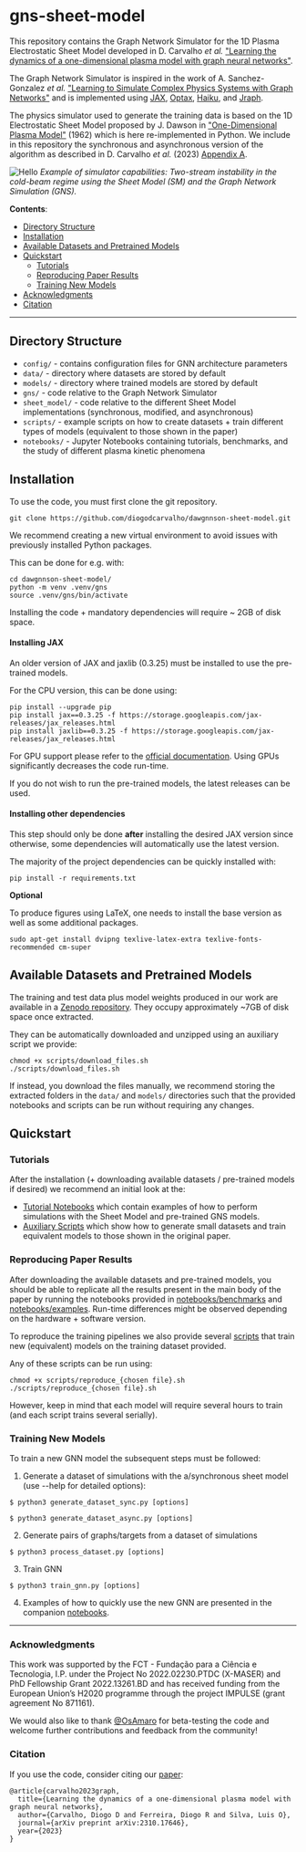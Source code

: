 # gns-sheet-model


This repository contains the Graph Network Simulator for the 1D Plasma Electrostatic Sheet Model developed in D. Carvalho _et al._ ["Learning the dynamics of a one-dimensional plasma model with graph neural networks"](https://arxiv.org/abs/2310.17646).

The Graph Network Simulator is inspired in the work of A. Sanchez-Gonzalez _et al._ 
["Learning to Simulate Complex Physics Systems with Graph Networks"](https://arxiv.org/abs/2002.09405) and is implemented using [JAX](https://github.com/google/jax), [Optax](https://github.com/google-deepmind/optax), [Haiku](https://github.com/google-deepmind/dm-haiku), and [Jraph](https://github.com/deepmind/jraph).

The physics simulator used to generate the training data is based on the 1D Electrostatic Sheet Model proposed by J. Dawson in 
["One-Dimensional Plasma Model"](https://aip.scitation.org/doi/pdf/10.1063/1.1706638) (1962) which is here re-implemented in Python. We include in this repository the synchronous and asynchronous version of the algorithm as described in D. Carvalho _et al._ (2023) [Appendix A](https://arxiv.org/abs/2310.17646).


![Hello](notebooks/img/twostream_comparison.gif)
*Example of simulator capabilities: Two-stream instability in the cold-beam regime using the Sheet Model (SM) and the Graph Network Simulation (GNS).*

**Contents**:
- [Directory Structure](#directory-structure)
- [Installation](#installation)
- [Available Datasets and Pretrained Models](#available-datasets-and-pretrained-models)
- [Quickstart](#quickstart)
  - [Tutorials](#tutorials)
  - [Reproducing Paper Results](#reproducing-paper-results)
  - [Training New Models](#training-new-models)
- [Acknowledgments](#acknowledgments)
- [Citation](#citation)
---

## Directory Structure

- ```config/``` - contains configuration files for GNN architecture parameters
- ```data/``` - directory where datasets are stored by default
- ```models/``` - directory where trained models are stored by default
- ```gns/``` - code relative to the Graph Network Simulator
- ```sheet_model/``` - code relative to the different Sheet Model implementations (synchronous, modified, and asynchronous)
- ```scripts/``` - example scripts on how to create datasets + train different types of models (equivalent to those shown in the paper)
- ```notebooks/``` - Jupyter Notebooks containing tutorials, benchmarks, and the study of different plasma kinetic phenomena


## Installation

To use the code, you must first clone the git repository.

```
git clone https://github.com/diogodcarvalho/dawgnnson-sheet-model.git
```

We recommend creating a new virtual environment to avoid issues with previously installed Python packages.

This can be done for e.g. with:

```
cd dawgnnson-sheet-model/
python -m venv .venv/gns
source .venv/gns/bin/activate
```

Installing the code + mandatory dependencies will require ~ 2GB of disk space.  

#### Installing JAX

An older version of JAX and jaxlib (0.3.25) must be installed to use the pre-trained models. 

For the CPU version, this can be done using:

```
pip install --upgrade pip
pip install jax==0.3.25 -f https://storage.googleapis.com/jax-releases/jax_releases.html
pip install jaxlib==0.3.25 -f https://storage.googleapis.com/jax-releases/jax_releases.html
```

For GPU support please refer to the [official documentation](https://jax.readthedocs.io/en/latest/installation.html).
Using GPUs significantly decreases the code run-time.

If you do not wish to run the pre-trained models, the latest releases can be used.

#### Installing other dependencies

This step should only be done **after** installing the desired JAX version since otherwise, some dependencies will automatically use the latest version.

The majority of the project dependencies can be quickly installed with:

```
pip install -r requirements.txt
```

**Optional**

To produce figures using LaTeX, one needs to install the base version as well as some additional packages.

```
sudo apt-get install dvipng texlive-latex-extra texlive-fonts-recommended cm-super
```

## Available Datasets and Pretrained Models

The training and test data plus model weights produced in our work are available in a [Zenodo repository](https://doi.org/10.5281/zenodo.10440186). They occupy approximately ~7GB of disk space once extracted.

They can be automatically downloaded and unzipped using an auxiliary script we provide:

```
chmod +x scripts/download_files.sh
./scripts/download_files.sh
```

If instead, you download the files manually, we recommend storing the extracted folders in the ```data/``` and ```models/``` directories such that the provided notebooks and scripts can be run without requiring any changes.

## Quickstart

### Tutorials

After the installation (+ downloading available datasets / pre-trained models if desired) we recommend an initial look at the:
- [Tutorial Notebooks](notebooks/tutorials) which contain examples of how to perform simulations with the Sheet Model and pre-trained GNS models.
- [Auxiliary Scripts](scripts) which show how to generate small datasets and train equivalent models to those shown in the original paper.


### Reproducing Paper Results

After downloading the available datasets and pre-trained models, you should be able to replicate all the results present in the main body of the paper by running the notebooks provided in [notebooks/benchmarks](notebooks/benchmarks) and [notebooks/examples](notebooks/examples). Run-time differences might be observed depending on the hardware + software version.

To reproduce the training pipelines we also provide several [scripts](scripts) that train new (equivalent) models on the training dataset provided.

Any of these scripts can be run using:
```
chmod +x scripts/reproduce_{chosen file}.sh
./scripts/reproduce_{chosen file}.sh
```
However, keep in mind that each model will require several hours to train (and each script trains several serially).



### Training New Models

To train a new GNN model the subsequent steps must be followed:

1. Generate a dataset of simulations with the a/synchronous sheet model (use --help for detailed options):

```
$ python3 generate_dataset_sync.py [options]
```
```
$ python3 generate_dataset_async.py [options]
```

2. Generate pairs of graphs/targets from a dataset of simulations 

```
$ python3 process_dataset.py [options]
```

3. Train GNN

```
$ python3 train_gnn.py [options]
```

4. Examples of how to quickly use the new GNN are presented in the companion [notebooks](notebooks).

---

### Acknowledgments

This work was supported by the FCT - Fundação para a Ciência e Tecnologia, I.P. under the Project No 2022.02230.PTDC (X-MASER) and PhD Fellowship Grant 2022.13261.BD and has received funding from the European Union’s H2020 programme through the project IMPULSE (grant agreement No 871161).

We would also like to thank [@OsAmaro](https://github.com/OsAmaro) for beta-testing the code and welcome further contributions and feedback from the community!

### Citation

If you use the code, consider citing our [paper](https://arxiv.org/abs/2310.17646):

```
@article{carvalho2023graph,
  title={Learning the dynamics of a one-dimensional plasma model with graph neural networks},
  author={Carvalho, Diogo D and Ferreira, Diogo R and Silva, Luis O},
  journal={arXiv preprint arXiv:2310.17646},
  year={2023}
}
```

